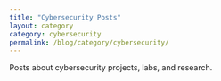 ```yaml
---
title: "Cybersecurity Posts"
layout: category
category: cybersecurity
permalink: /blog/category/cybersecurity/
---
```


Posts about cybersecurity projects, labs, and research. 